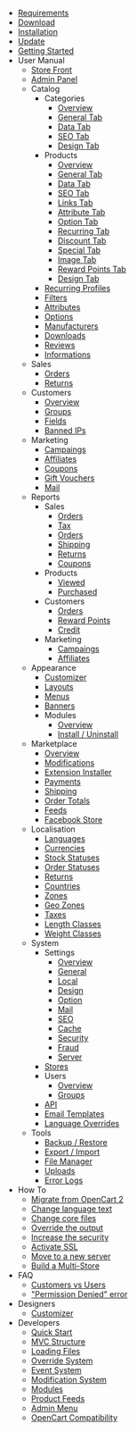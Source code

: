 * [Requirements](requirements)
* [Download](download)
* [Installation](installation)
* [Update](update)
* [Getting Started](getting-started)
* User Manual
	* [Store Front](user-manual/store-front)
	* [Admin Panel](user-manual/admin-panel)
	* Catalog
		* Categories
			* [Overview](user-manual/catalog/categories/overview)
			* [General Tab](user-manual/catalog/categories/general)
			* [Data Tab](user-manual/catalog/categories/data)
			* [SEO Tab](user-manual/catalog/categories/seo)
			* [Design Tab](user-manual/catalog/categories/design)
		* Products
			* [Overview](user-manual/catalog/products/overview)
			* [General Tab](user-manual/catalog/products/general)
			* [Data Tab](user-manual/catalog/products/data)
			* [SEO Tab](user-manual/catalog/products/seo)
			* [Links Tab](user-manual/catalog/products/links)
			* [Attribute Tab](user-manual/catalog/products/attribute)
			* [Option Tab](user-manual/catalog/products/option)
			* [Recurring Tab](user-manual/catalog/products/recurring)
			* [Discount Tab](user-manual/catalog/products/discount)
			* [Special Tab](user-manual/catalog/products/special)
			* [Image Tab](user-manual/catalog/products/image)
			* [Reward Points Tab](user-manual/catalog/products/reward)
			* [Design Tab](user-manual/catalog/products/design)
		* [Recurring Profiles](user-manual/catalog/recurring)
		* [Filters](user-manual/catalog/filters)
		* [Attributes](user-manual/catalog/attributes)
		* [Options](user-manual/catalog/options)
		* [Manufacturers](user-manual/catalog/manufacturers)
		* [Downloads](user-manual/catalog/downloads)
		* [Reviews](user-manual/catalog/reviews)
		* [Informations](user-manual/catalog/informations)
	* Sales
		* [Orders](user-manual/sales/orders)
		* [Returns](user-manual/sales/returns)
	* Customers
		* [Overview](user-manual/customers/overview)
		* [Groups](user-manual/customers/groups)
		* [Fields](user-manual/customers/fields)
		* [Banned IPs](user-manual/customers/banned-ips)
	* Marketing
		* [Campaings](user-manual/marketing/campaings)
		* [Affiliates](user-manual/marketing/affiliates)
		* [Coupons](user-manual/marketing/coupons)
		* [Gift Vouchers](user-manual/marketing/gift-vouchers)
		* [Mail](user-manual/marketing/mail)
	* Reports
		* Sales
			* [Orders](user-manual/reports/sales/orders)
			* [Tax](user-manual/reports/sales/tax)
			* [Orders](user-manual/reports/sales/orders)
			* [Shipping](user-manual/reports/sales/shipping)
			* [Returns](user-manual/reports/sales/returns)
			* [Coupons](user-manual/reports/sales/coupons)
		* Products
			* [Viewed](user-manual/reports/products/viewed)
			* [Purchased](user-manual/reports/products/purchased)
		* Customers
			* [Orders](user-manual/reports/customers/orders)
			* [Reward Points](user-manual/reports/customers/rewards)
			* [Credit](user-manual/reports/customers/credit)
		* Marketing
			* [Campaings](user-manual/reports/marketing/campaings)
			* [Affiliates](user-manual/reports/marketing/affiliates)
	* Appearance
		* [Customizer](user-manual/appearance/customizer)
		* [Layouts](user-manual/appearance/layouts)
		* [Menus](user-manual/appearance/menus)
		* [Banners](user-manual/appearance/banners)
		* Modules
			* [Overview](user-manual/appearance/modules/overview)
			* [Install / Uninstall](user-manual/appearance/modules/install)
	* Marketplace
		* [Overview](user-manual/marketplace/overview)
		* [Modifications](user-manual/marketplace/modifications)
		* [Extension Installer](user-manual/marketplace/extension-installer)
		* [Payments](user-manual/marketplace/payments)
		* [Shipping](user-manual/marketplace/shipping)
		* [Order Totals](user-manual/marketplace/order-totals)
		* [Feeds](user-manual/marketplace/feeds)
		* [Facebook Store](user-manual/marketplace/facebook-store)
	* Localisation
		* [Languages](user-manual/localisation/languages)
		* [Currencies](user-manual/localisation/currencies)
		* [Stock Statuses](user-manual/localisation/stock-statuses)
		* [Order Statuses](user-manual/localisation/order-statuses)
		* [Returns](user-manual/localisation/returns)
		* [Countries](user-manual/localisation/countries)
		* [Zones](user-manual/localisation/zones)
		* [Geo Zones](user-manual/localisation/geo-zones)
		* [Taxes](user-manual/localisation/taxes)
		* [Length Classes](user-manual/localisation/length-classes)
		* [Weight Classes](user-manual/localisation/weight-classes)
	* System
		* Settings
			* [Overview](user-manual/system/settings/overview)
			* [General](user-manual/system/settings/general)
			* [Local](user-manual/system/settings/local)
			* [Design](user-manual/system/settings/design)
			* [Option](user-manual/system/settings/option)
			* [Mail](user-manual/system/settings/mail)
			* [SEO](user-manual/system/settings/seo)
			* [Cache](user-manual/system/settings/cache)
			* [Security](user-manual/system/settings/security)
			* [Fraud](user-manual/system/settings/fraud)
			* [Server](user-manual/system/settings/server)
		* [Stores](user-manual/system/stores)
		* Users
			* [Overview](user-manual/system/users/overview)
			* [Groups](user-manual/system/users/groups)
		* [API](user-manual/system/api)
		* [Email Templates](user-manual/system/email-templates)
		* [Language Overrides](user-manual/system/language-overrides)
    * Tools
		* [Backup / Restore](user-manual/tools/backup-restore)
		* [Export / Import](user-manual/tools/export-import)
		* [File Manager](user-manual/tools/file-manager)
		* [Uploads](user-manual/tools/uploads)
		* [Error Logs](user-manual/tools/error-logs)
* How To
	* [Migrate from OpenCart 2](how-to/how-to-migrate-from-opencart-2)
	* [Change language text](how-to/how-to-change-language-text)
	* [Change core files](how-to/how-to-change-core-files)
	* [Override the output](how-to/how-to-override-the-output)
	* [Increase the security](how-to/how-to-increase-the-security)
	* [Activate SSL](how-to/how-to-activate-ssl)
	* [Move to a new server](how-to/how-to-move-to-a-new-server)
	* [Build a Multi-Store](how-to/how-to-build-a-multi-store)
* FAQ
	* [Customers vs Users](faq/customers-vs-users)
	* ["Permission Denied" error](faq/permission-denied-error)
* Designers
	* [Customizer](designers/customizer)
* Developers
	* [Quick Start](developers/quick-start)
	* [MVC Structure](developers/mvc-structure)
	* [Loading Files](developers/loading-files)
	* [Override System](developers/override-system)
	* [Event System](developers/event-system)
	* [Modification System](developers/modification-system)
	* [Modules](developers/modules)
	* [Product Feeds](developers/product-feeds)
	* [Admin Menu](developers/admin-menu)
	* [OpenCart Compatibility](developers/opencart-compatibility)